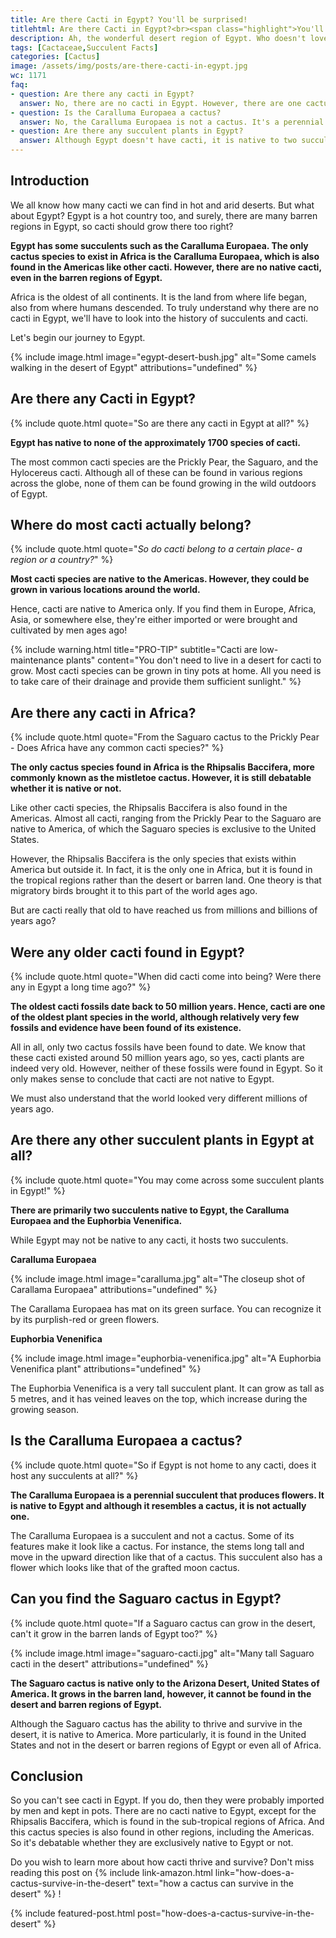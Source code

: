 ```yaml
---
title: Are there Cacti in Egypt? You'll be surprised!
titlehtml: Are there Cacti in Egypt?<br><span class="highlight">You'll be surprised!</span>
description: Ah, the wonderful desert region of Egypt. Who doesn't love the sandy, scenic views? But are there any cacti in Egypt? Let's find out!
tags: [Cactaceae,Succulent Facts]
categories: [Cactus]
image: /assets/img/posts/are-there-cacti-in-egypt.jpg
wc: 1171
faq: 
- question: Are there any cacti in Egypt?
  answer: No, there are no cacti in Egypt. However, there are one cactus species found in the tropical rainforests of Africa, known as the Rhipsalis Baccifera.,
- question: Is the Caralluma Europaea a cactus?
  answer: No, the Caralluma Europaea is not a cactus. It's a perennial succulent whose stems resemble those of cacti and the flower looks like that of a moon cactus.,
- question: Are there any succulent plants in Egypt?
  answer: Although Egypt doesn't have cacti, it is native to two succulents&#58; the Caralluma Europaea and the Euphorbia Venenifica.
---
```


## Introduction

We all know how many cacti we can find in hot and arid deserts. But what about Egypt? Egypt is a hot country too, and surely, there are many barren regions in Egypt, so cacti should grow there too right?&nbsp;

**Egypt has some succulents such as the Caralluma Europaea. The only cactus species to exist in Africa is the Caralluma Europaea, which is also found in the Americas like other cacti. However, there are no native cacti, even in the barren regions of Egypt.** 

Africa is the oldest of all continents. It is the land from where life began, also from where humans descended. To truly understand why there are no cacti in Egypt, we'll have to look into the history of succulents and cacti.

Let's begin our journey to Egypt.

{% include image.html image="egypt-desert-bush.jpg" alt="Some camels walking in the desert of Egypt" attributions="undefined" %}

## Are there any Cacti in Egypt?

{% include quote.html quote="So are there any cacti in Egypt at all?" %}

**Egypt has native to none of the approximately 1700 species of cacti.** 

The most common cacti species are the Prickly Pear, the Saguaro, and the Hylocereus cacti. Although all of these can be found in various regions across the globe, none of them can be found growing in the wild outdoors of Egypt.

## Where do most cacti actually belong?

{% include quote.html quote="<i>So do cacti belong to a certain place- a region or a country?</i>" %}

**Most cacti species are native to the Americas. However, they could be grown in various locations around the world.** 

Hence, cacti are native to America only. If you find them in Europe, Africa, Asia, or somewhere else, they're either imported or were brought and cultivated by men ages ago!&nbsp;

{% include warning.html title="PRO-TIP" subtitle="Cacti are low-maintenance plants" content="You don't need to live in a desert for cacti to grow. Most cacti species can be grown in tiny pots at home. All you need is to take care of their drainage and provide them sufficient sunlight." %}

## Are there any cacti in Africa?

{% include quote.html quote="From the Saguaro cactus to the Prickly Pear - Does Africa have any common cacti species?" %}

**The only cactus species found in Africa is the Rhipsalis Baccifera, more commonly known as the mistletoe cactus. However, it is still debatable whether it is native or not.** 

Like other cacti species, the Rhipsalis Baccifera is also found in the Americas. Almost all cacti, ranging from the Prickly Pear to the Saguaro are native to America, of which the Saguaro species is exclusive to the United States.

However, the Rhipsalis Baccifera is the only species that exists within America but outside it. In fact, it is the only one in Africa, but it is found in the tropical regions rather than the desert or barren land. One theory is that migratory birds brought it to this part of the world ages ago.

But are cacti really that old to have reached us from millions and billions of years ago?&nbsp;

## Were any older cacti found in Egypt?

{% include quote.html quote="When did cacti come into being? Were there any in Egypt a long time ago?" %}

**The oldest cacti fossils date back to 50 million years. Hence, cacti are one of the oldest plant species in the world, although relatively very few fossils and evidence have been found of its existence.** 

All in all, only two cactus fossils have been found to date. We know that these cacti existed around 50 million years ago, so yes, cacti plants are indeed very old. However, neither of these fossils were found in Egypt. So it only makes sense to conclude that cacti are not native to Egypt.&nbsp;

We must also understand that the world looked very different millions of years ago.&nbsp;

## Are there any other succulent plants in Egypt at all?

{% include quote.html quote="You may come across some succulent plants in Egypt!" %}

**There are primarily two succulents native to Egypt, the Caralluma Europaea and the Euphorbia Venenifica.** 

While Egypt may not be native to any cacti, it hosts two succulents.

**Caralluma Europaea** 

{% include image.html image="caralluma.jpg" alt="The closeup shot of Carallama Europaea" attributions="undefined" %}

The Carallama Europaea has mat on its green surface. You can recognize it by its purplish-red or green flowers.

**Euphorbia Venenifica** 

{% include image.html image="euphorbia-venenifica.jpg" alt="A Euphorbia Venenifica plant" attributions="undefined" %}

The Euphorbia Venenifica is a very tall succulent plant. It can grow as tall as 5 metres, and it has veined leaves on the top, which increase during the growing season.

## Is the Caralluma Europaea a cactus?

{% include quote.html quote="So if Egypt is not home to any cacti, does it host any succulents at all?" %}

**The Caralluma Europaea is a perennial succulent that produces flowers. It is native to Egypt and although it resembles a cactus, it is not actually one.** 

The Caralluma Europaea is a succulent and not a cactus. Some of its features make it look like a cactus. For instance, the stems long tall and move in the upward direction like that of a cactus. This succulent also has a flower which looks like that of the grafted moon cactus.

## Can you find the Saguaro cactus in Egypt?

{% include quote.html quote="If a Saguaro cactus can grow in the desert, can't it grow in the barren lands of Egypt too?" %}

{% include image.html image="saguaro-cacti.jpg" alt="Many tall Saguaro cacti in the desert" attributions="undefined" %}

**The Saguaro cactus is native only to the Arizona Desert, United States of America. It grows in the barren land, however, it cannot be found in the desert and barren regions of Egypt.** 

Although the Saguaro cactus has the ability to thrive and survive in the desert, it is native to America. More particularly, it is found in the United States and not in the desert or barren regions of Egypt or even all of Africa.

## Conclusion

So you can't see cacti in Egypt. If you do, then they were probably imported by men and kept in pots. There are no cacti native to Egypt, except for the Rhipsalis Baccifera, which is found in the sub-tropical regions of Africa. And this cactus species is also found in other regions, including the Americas. So it's debatable whether they are exclusively native to Egypt or not.

Do you wish to learn more about how cacti thrive and survive? Don't miss reading this post on {% include link-amazon.html link="how-does-a-cactus-survive-in-the-desert" text="how a cactus can survive in the desert" %} !

{% include featured-post.html post="how-does-a-cactus-survive-in-the-desert" %}
